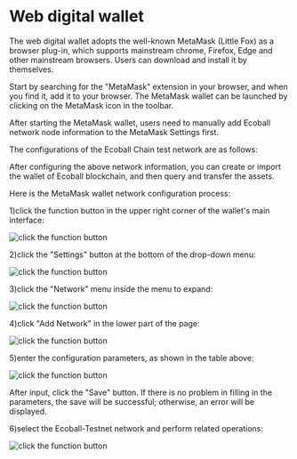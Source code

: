 # Web digital wallet

The web digital wallet adopts the well-known MetaMask \(Little Fox\) as a browser plug-in, which supports mainstream chrome, Firefox, Edge and other mainstream browsers. Users can download and install it by themselves.

Start by searching for the "MetaMask" extension in your browser, and when you find it, add it to your browser. The MetaMask wallet can be launched by clicking on the MetaMask icon in the toolbar.

After starting the MetaMask wallet, users need to manually add Ecoball network node information to the MetaMask Settings first.

The configurations of the Ecoball Chain test network are as follows:

After configuring the above network information, you can create or import the wallet of Ecoball blockchain, and then query and transfer the assets.

Here is the MetaMask wallet network configuration process:

1\)click the function button in the upper right corner of the wallet's main interface:

![click the function button](../.gitbook/assets/metamask-web-01.png)

2\)click the "Settings" button at the bottom of the drop-down menu:

![click the function button](../.gitbook/assets/metamask-web-02.png)

3\)click the "Network" menu inside the menu to expand:

![click the function button](../.gitbook/assets/metamask-web-03.png)

4\)click "Add Network" in the lower part of the page:

![click the function button](../.gitbook/assets/metamask-web-04.png)

5\)enter the configuration parameters, as shown in the table above:

![click the function button](../.gitbook/assets/metamask-web-05.png)

After input, click the "Save" button. If there is no problem in filling in the parameters, the save will be successful; otherwise, an error will be displayed.

6\)select the Ecoball-Testnet network and perform related operations:

![click the function button](../.gitbook/assets/metamask-web-06.png)

